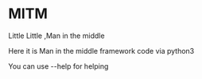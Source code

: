# MITM
Little Little ,Man in the middle 

Here it is Man in the middle framework  code via python3

You can use --help for helping

